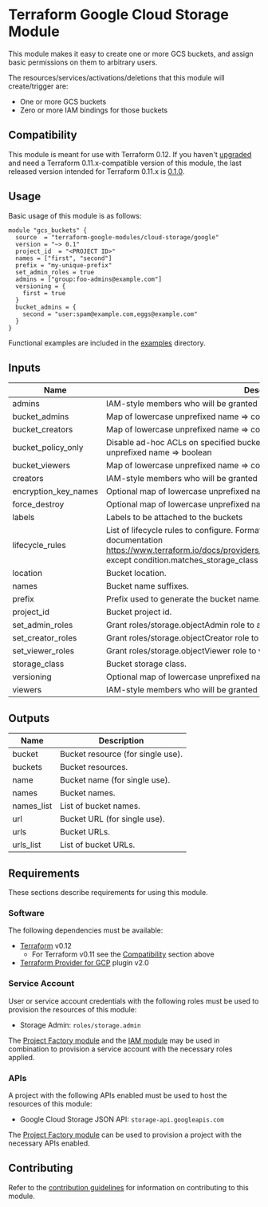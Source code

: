 # Terraform Google Cloud Storage Module

This module makes it easy to create one or more GCS buckets, and assign basic permissions on them to arbitrary users.

The resources/services/activations/deletions that this module will create/trigger are:

- One or more GCS buckets
- Zero or more IAM bindings for those buckets

## Compatibility

 This module is meant for use with Terraform 0.12. If you haven't [upgraded](https://www.terraform.io/upgrade-guides/0-12.html)
  and need a Terraform 0.11.x-compatible version of this module, the last released version intended for
  Terraform 0.11.x is [0.1.0](https://registry.terraform.io/modules/terraform-google-modules/cloud-storage/google/0.1.0).

## Usage

Basic usage of this module is as follows:

```hcl
module "gcs_buckets" {
  source  = "terraform-google-modules/cloud-storage/google"
  version = "~> 0.1"
  project_id  = "<PROJECT ID>"
  names = ["first", "second"]
  prefix = "my-unique-prefix"
  set_admin_roles = true
  admins = ["group:foo-admins@example.com"]
  versioning = {
    first = true
  }
  bucket_admins = {
    second = "user:spam@example.com,eggs@example.com"
  }
}
```

Functional examples are included in the
[examples](./examples/) directory.

<!-- BEGINNING OF PRE-COMMIT-TERRAFORM DOCS HOOK -->
## Inputs

| Name | Description | Type | Default | Required |
|------|-------------|:----:|:-----:|:-----:|
| admins | IAM-style members who will be granted roles/storage.objectAdmin on all buckets. | list | `<list>` | no |
| bucket\_admins | Map of lowercase unprefixed name => comma-delimited IAM-style bucket admins. | map | `<map>` | no |
| bucket\_creators | Map of lowercase unprefixed name => comma-delimited IAM-style bucket creators. | map | `<map>` | no |
| bucket\_policy\_only | Disable ad-hoc ACLs on specified buckets. Defaults to true. Map of lowercase unprefixed name => boolean | map | `<map>` | no |
| bucket\_viewers | Map of lowercase unprefixed name => comma-delimited IAM-style bucket viewers. | map | `<map>` | no |
| creators | IAM-style members who will be granted roles/storage.objectCreators on all buckets. | list | `<list>` | no |
| encryption\_key\_names | Optional map of lowercase unprefixed name => string, empty strings are ignored. | map | `<map>` | no |
| force\_destroy | Optional map of lowercase unprefixed name => boolean, defaults to false. | map | `<map>` | no |
| labels | Labels to be attached to the buckets | map | `<map>` | no |
| lifecycle\_rules | List of lifecycle rules to configure. Format is the same as described in provider documentation https://www.terraform.io/docs/providers/google/r/storage_bucket.html#lifecycle_rule except condition.matches_storage_class should be a comma delimited string. | object | `<list>` | no |
| location | Bucket location. | string | `"EU"` | no |
| names | Bucket name suffixes. | list(string) | n/a | yes |
| prefix | Prefix used to generate the bucket name. | string | n/a | yes |
| project\_id | Bucket project id. | string | n/a | yes |
| set\_admin\_roles | Grant roles/storage.objectAdmin role to admins and bucket_admins. | string | `"false"` | no |
| set\_creator\_roles | Grant roles/storage.objectCreator role to creators and bucket_creators. | string | `"false"` | no |
| set\_viewer\_roles | Grant roles/storage.objectViewer role to viewers and bucket_viewers. | string | `"false"` | no |
| storage\_class | Bucket storage class. | string | `"MULTI_REGIONAL"` | no |
| versioning | Optional map of lowercase unprefixed name => boolean, defaults to false. | map | `<map>` | no |
| viewers | IAM-style members who will be granted roles/storage.objectViewer on all buckets. | list | `<list>` | no |

## Outputs

| Name | Description |
|------|-------------|
| bucket | Bucket resource (for single use). |
| buckets | Bucket resources. |
| name | Bucket name (for single use). |
| names | Bucket names. |
| names\_list | List of bucket names. |
| url | Bucket URL (for single use). |
| urls | Bucket URLs. |
| urls\_list | List of bucket URLs. |

<!-- END OF PRE-COMMIT-TERRAFORM DOCS HOOK -->

## Requirements

These sections describe requirements for using this module.

### Software

The following dependencies must be available:

- [Terraform][terraform] v0.12
  - For Terraform v0.11 see the [Compatibility](#compatibility) section above
- [Terraform Provider for GCP][terraform-provider-gcp] plugin v2.0

### Service Account

User or service account credentials with the following roles must be used to provision the resources of this module:

- Storage Admin: `roles/storage.admin`

The [Project Factory module][project-factory-module] and the
[IAM module][iam-module] may be used in combination to provision a
service account with the necessary roles applied.

### APIs

A project with the following APIs enabled must be used to host the
resources of this module:

- Google Cloud Storage JSON API: `storage-api.googleapis.com`

The [Project Factory module][project-factory-module] can be used to
provision a project with the necessary APIs enabled.

## Contributing

Refer to the [contribution guidelines](./CONTRIBUTING.md) for
information on contributing to this module.

[iam-module]: https://registry.terraform.io/modules/terraform-google-modules/iam/google
[project-factory-module]: https://registry.terraform.io/modules/terraform-google-modules/project-factory/google
[terraform-provider-gcp]: https://www.terraform.io/docs/providers/google/index.html
[terraform]: https://www.terraform.io/downloads.html

